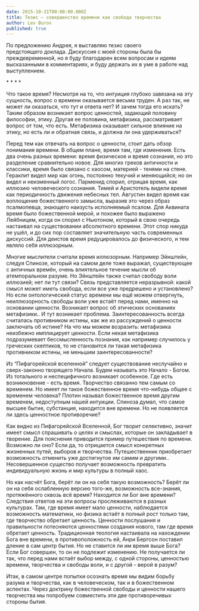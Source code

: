 ```yaml
---
date: 2015-10-31T00:00:00.000Z
title: Тезис — совершенство времени как свобода творчества
author: Lev Burov
published: true
---
```



По предложению Андрея, я выставляю тезис своего предстоящего доклада. Дискуссия с моей стороны была бы преждевременной, но я буду благодарен всем вопросам и идеям высказанными в комментариях, и буду держать их в уме в работе над выступлением.

\* \* \* \*

Что такое время? Несмотря на то, что интуиция глубоко завязана на эту сущность, вопрос о времени оказывается весьма труден. А раз так, не может ли оказаться, что тут и ответа нет? И зачем тогда его искать? Таким образом возникает вопрос ценностей, задающий половину философии, этику. Другая ее половина, метафизика, рассматривает вопрос от том, что есть. Метафизика оказывает сильное влияние на этику, но есть ли и обратная связь, и должна ли она удерживаться?

Перед тем как отвечать на вопрос о ценности, стоит дать обзор понимания времени. В общем плане, время там, где изменения. Есть два очень разных времени: время физическое и время сознания, но это разделение сравнительно новое. Для многих греков античности и классики, время было связано с хаосом, материей - тенями на стене. Гераклит видел мир как огонь, постоянно текучий и меняющийся; но он видел и неизменный логос. Парменид спорил, отрицая время, как иллюзию человеческого сознания. Тимей и Аристотель видели время как периодичность движения небесных тел. Августин видел время как воплощение божественного замысла, выразив это через образ псалмопевца, знающего наизусть исполняемый псалом. Для Аквината время было божественной мерой, и похожее было выражено Лейбницем, когда он спорил с Ньютоном, который в свою очередь настаивал на существовании абсолютного времени. Этот спор никуда не ушёл, и до сих пор составляет значительную часть современных дискуссий. Для деистов время редуцировалось до физического, и тем являло себя иллюзорным.

Многие мыслители считали время иллюзорным. Например Эйнштейн, следуя Спинозе, который на самом деле тоже выражал, существующее с античных времён, очень влиятельное течение мысли об атемпоральном разуме. Но Эйнштейн также считал свободу воли иллюзией; нет ли тут связи? Связь представляется неразрывной: какой смысл может иметь свобода, если все уже предрешено и установлено? Но если онтологический статус времени мы ещё можем отвергнуть, неиллюзорность свободы воли уже встаёт перед нами, именно на основании ценности. Возникает вопрос об этических основаниях метафизики.. И тут возникает проблема. Заинтересованность всегда считалась противником истины, как же из рассуждений о ценности заключать об истине? На что мы можем возразить: метафизика неизбежно имплицирует ценности. Если некая метафизика подразумевает бессмысленность познания, как например случилось у греческих скептиков, то не становится ли такая метафизика противником истины, не меньшим заинтересованности?

Из “Пифагорейской вселенной” следует существование неслучайно и сверх-законно творящего Начала. Будем называть это Начало - Богом. Из тотального и неспецифичного возникает особенное. Где есть возникновение - есть время. Творчество связанно тем самым со временем. Но имеет ли такое божественное время что-нибудь общее с временем человека? Плотин называл божественное время другим временем, недоступным нашей интуиции. Спиноза думал, что самое высшее бытие, субстанция, находится вне времени. Но не появляется ли здесь ценностное противоречие?

Как видно из Пифагорейской Вселенной, Бог творит селективно, значит имеет смысл спрашивать о целях и смыслах, которые он закладывает в творение. Для пояснения приводится пример путешествия по времени. Возможно ли оно? Если да, то отрицается смысл конкретных жизненных путей, выборов и творчества. Путешественник приобретает возможность отменить уже достигнутое им самим и другими.. Несовершенное существо получает возможность превратить индивидуальную жизнь и мир культуры в полный хаос.

Но как насчёт Бога, берёт ли он на себя такую возможность? Берёт ли он на себя ослабленную версию того-же, возможность все-знания, протяжённого сквозь всё время? Находится ли Бог вне времени? Следствия ответов на эти вопросы прослеживаются в разных культурах. Там, где время имеет мало ценности, наблюдается возможность математики, но физика встаёт в полный рост только там, где творчество обретает ценность. Ценности послушания и правильности потесняются ценностями создания нового, там где время обретает ценность. Традиционная теология настаивала на нахождении Бога вне времени, в противоположность ей, Анри Бергсон поставил дление в сам центр бытия. Но не ставится ли им время выше Бога? Если Бог совершен, то он не подлежит изменению. Не получается ли так, что перед нами встаёт выбор между, с одной стороны, ценностью времени, творчества и свободы воли, и с другой - верой в разум?

Итак, в самом центре попытки осознать время мы видим борьбу разума и творчества, как в человеческом, так и в божественном аспектах. Через доктрину божественной свободы и ценности нашего творчества мы попробуем совместить эти две противоречивых стороны бытия.
